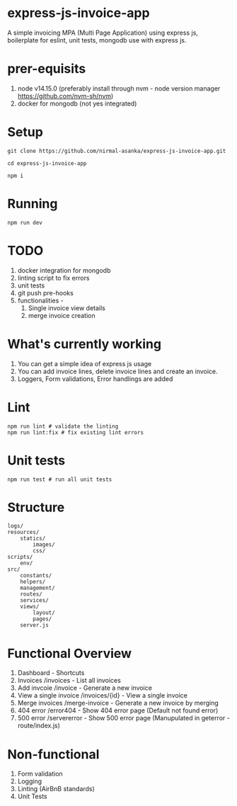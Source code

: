# express-js-invoice-app

A simple invoicing MPA (Multi Page Application) using express js, boilerplate for eslint, unit tests, mongodb use with express js.

# prer-equisits

1. node v14.15.0 (preferably install through nvm - node version manager https://github.com/nvm-sh/nvm)
2. docker for mongodb (not yes integrated)

# Setup

```
git clone https://github.com/nirmal-asanka/express-js-invoice-app.git

cd express-js-invoice-app

npm i
```

# Running

```
npm run dev
```

# TODO

1. docker integration for mongodb
2. linting script to fix errors
3. unit tests
4. git push pre-hooks
5. functionalities -
   1. Single invoice view details
   2. merge invoice creation

# What's currently working

1. You can get a simple idea of express js usage
2. You can add invoice lines, delete invoice lines and create an invoice.
3. Loggers, Form validations, Error handlings are added

# Lint

```
npm run lint # validate the linting
npm run lint:fix # fix existing lint errors
```

# Unit tests

```
npm run test # run all unit tests
```

# Structure

```
logs/
resources/
    statics/
        images/
        css/
scripts/
    env/
src/
    constants/
    helpers/
    management/
    routes/
    services/
    views/
        layout/
        pages/
    server.js
```

# Functional Overview

1. Dashboard - Shortcuts
2. Invoices /invoices - List all invoices
3. Add invcoie /invoice - Generate a new invoice
4. View a single invoice /invoices/{id} - View a single invoice
5. Merge invoices /merge-invoice - Generate a new invoice by merging
6. 404 error /error404 - Show 404 error page (Default not found error)
7. 500 error /servererror - Show 500 error page (Manupulated in geterror - route/index.js)

# Non-functional

1. Form validation
2. Logging
3. Linting (AirBnB standards)
4. Unit Tests
